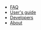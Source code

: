 * [FAQ](https://github.com/QuickAppsCMS/QuickApps-CMS/wiki/FAQ)
* [User's guide](https://github.com/QuickAppsCMS/QuickApps-CMS/wiki/User%27s-Guide)
* [Developers](https://github.com/QuickAppsCMS/QuickApps-CMS/wiki/Developers)
* [About](https://github.com/QuickAppsCMS/QuickApps-CMS/wiki/About)